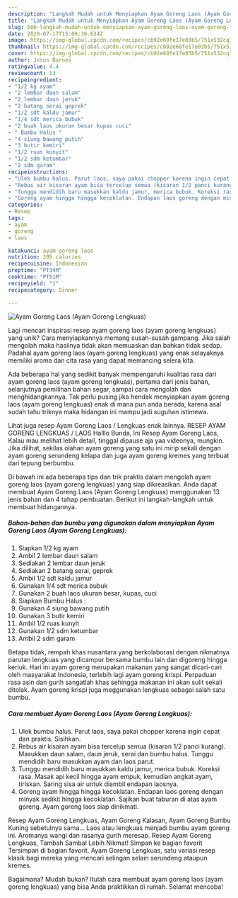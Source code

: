 ```yaml
---
description: "Langkah Mudah untuk Menyiapkan Ayam Goreng Laos (Ayam Goreng Lengkuas) Anti Gagal"
title: "Langkah Mudah untuk Menyiapkan Ayam Goreng Laos (Ayam Goreng Lengkuas) Anti Gagal"
slug: 586-langkah-mudah-untuk-menyiapkan-ayam-goreng-laos-ayam-goreng-lengkuas-anti-gagal
date: 2020-07-17T15:09:36.634Z
image: https://img-global.cpcdn.com/recipes/cb92e60fe17e03b5/751x532cq70/ayam-goreng-laos-ayam-goreng-lengkuas-foto-resep-utama.jpg
thumbnail: https://img-global.cpcdn.com/recipes/cb92e60fe17e03b5/751x532cq70/ayam-goreng-laos-ayam-goreng-lengkuas-foto-resep-utama.jpg
cover: https://img-global.cpcdn.com/recipes/cb92e60fe17e03b5/751x532cq70/ayam-goreng-laos-ayam-goreng-lengkuas-foto-resep-utama.jpg
author: Jesus Barnes
ratingvalue: 4.4
reviewcount: 13
recipeingredient:
- "1/2 kg ayam"
- "2 lembar daun salam"
- "2 lembar daun jeruk"
- "2 batang serai geprek"
- "1/2 sdt kaldu jamur"
- "1/4 sdt merica bubuk"
- "2 buah laos ukuran besar kupas cuci"
- " Bumbu Halus "
- "4 siung bawang putih"
- "3 butir kemiri"
- "1/2 ruas kunyit"
- "1/2 sdm ketumbar"
- "2 sdm garam"
recipeinstructions:
- "Ulek bumbu halus. Parut laos, saya pakai chopper karena ingin cepat dan praktis. Sisihkan."
- "Rebus air kisaran ayam bisa tercelup semua (kisaran 1/2 panci kurang). Masukkan daun salam, daun jeruk, serai dan bumbu halus. Tunggu mendidih baru masukkan ayam dan laos parut."
- "Tunggu mendidih baru masukkan kaldu jamur, merica bubuk. Koreksi rasa. Masak api kecil hingga ayam empuk, kemudian angkat ayam, tiriskan. Saring sisa air untuk diambil endapan laosnya."
- "Goreng ayam hingga hingga kecoklatan. Endapan laos goreng dengan minyak sedikit hingga kecoklatan. Sajikan buat taburan di atas ayam goreng. Ayam goreng laos siap dinikmati."
categories:
- Resep
tags:
- ayam
- goreng
- laos

katakunci: ayam goreng laos 
nutrition: 205 calories
recipecuisine: Indonesian
preptime: "PT34M"
cooktime: "PT51M"
recipeyield: "1"
recipecategory: Dinner

---
```



![Ayam Goreng Laos (Ayam Goreng Lengkuas)](https://img-global.cpcdn.com/recipes/cb92e60fe17e03b5/751x532cq70/ayam-goreng-laos-ayam-goreng-lengkuas-foto-resep-utama.jpg)

Lagi mencari inspirasi resep ayam goreng laos (ayam goreng lengkuas) yang unik? Cara menyiapkannya memang susah-susah gampang. Jika salah mengolah maka hasilnya tidak akan memuaskan dan bahkan tidak sedap. Padahal ayam goreng laos (ayam goreng lengkuas) yang enak selayaknya memiliki aroma dan cita rasa yang dapat memancing selera kita.

Ada beberapa hal yang sedikit banyak mempengaruhi kualitas rasa dari ayam goreng laos (ayam goreng lengkuas), pertama dari jenis bahan, selanjutnya pemilihan bahan segar, sampai cara mengolah dan menghidangkannya. Tak perlu pusing jika hendak menyiapkan ayam goreng laos (ayam goreng lengkuas) enak di mana pun anda berada, karena asal sudah tahu triknya maka hidangan ini mampu jadi suguhan istimewa.

Lihat juga resep Ayam Goreng Laos / Lengkuas enak lainnya. RESEP AYAM GORENG LENGKUAS / LAOS Halllo Bunda, Ini Resep Ayam Goreng Laos, Kalau mau melihat lebih detail, tinggal dipause aja yaa videonya, mungkin. Jika dilihat, sekilas olahan ayam goreng yang satu ini mirip sekali dengan ayam goreng serundeng kelapa dan juga ayam goreng kremes yang terbuat dari tepung berbumbu.


Di bawah ini ada beberapa tips dan trik praktis dalam mengolah ayam goreng laos (ayam goreng lengkuas) yang siap dikreasikan. Anda dapat membuat Ayam Goreng Laos (Ayam Goreng Lengkuas) menggunakan 13 jenis bahan dan 4 tahap pembuatan. Berikut ini langkah-langkah untuk membuat hidangannya.

<!--inarticleads1-->

##### Bahan-bahan dan bumbu yang digunakan dalam menyiapkan Ayam Goreng Laos (Ayam Goreng Lengkuas):

1. Siapkan 1/2 kg ayam
1. Ambil 2 lembar daun salam
1. Sediakan 2 lembar daun jeruk
1. Sediakan 2 batang serai, geprek
1. Ambil 1/2 sdt kaldu jamur
1. Gunakan 1/4 sdt merica bubuk
1. Gunakan 2 buah laos ukuran besar, kupas, cuci
1. Siapkan  Bumbu Halus :
1. Gunakan 4 siung bawang putih
1. Gunakan 3 butir kemiri
1. Ambil 1/2 ruas kunyit
1. Gunakan 1/2 sdm ketumbar
1. Ambil 2 sdm garam


Betapa tidak, rempah khas nusantara yang berkolaborasi dengan nikmatnya parutan lengkuas yang dicampur bersama bumbu lain dan digoreng hingga keriuk. Hari ini ayam goreng merupakan makanan yang sangat dicari-cari oleh masyarakat Indonesia, terlebih lagi ayam goreng krispi. Perpaduan rasa asin dan gurih sangatlah khas sehingga makanan ini akan sulit sekali ditolak. Ayam goreng krispi juga meggunakan lengkuas sebagai salah satu bumbu. 

<!--inarticleads2-->

##### Cara membuat Ayam Goreng Laos (Ayam Goreng Lengkuas):

1. Ulek bumbu halus. Parut laos, saya pakai chopper karena ingin cepat dan praktis. Sisihkan.
1. Rebus air kisaran ayam bisa tercelup semua (kisaran 1/2 panci kurang). Masukkan daun salam, daun jeruk, serai dan bumbu halus. Tunggu mendidih baru masukkan ayam dan laos parut.
1. Tunggu mendidih baru masukkan kaldu jamur, merica bubuk. Koreksi rasa. Masak api kecil hingga ayam empuk, kemudian angkat ayam, tiriskan. Saring sisa air untuk diambil endapan laosnya.
1. Goreng ayam hingga hingga kecoklatan. Endapan laos goreng dengan minyak sedikit hingga kecoklatan. Sajikan buat taburan di atas ayam goreng. Ayam goreng laos siap dinikmati.


Resep Ayam Goreng Lengkuas, Ayam Goreng Kalasan, Ayam Goreng Bumbu Kuning sebetulnya sama… Laos atau lengkuas menjadi bumbu ayam goreng ini. Aromanya wangi dan rasanya gurih meresap. Resep Ayam Goreng Lengkuas, Tambah Sambal Lebih Nikmat! Simpan ke bagian favorit Tersimpan di bagian favorit. Ayam Goreng Lengkuas, satu variasi resep klasik bagi mereka yang mencari selingan selain serundeng ataupun kremes. 

Bagaimana? Mudah bukan? Itulah cara membuat ayam goreng laos (ayam goreng lengkuas) yang bisa Anda praktikkan di rumah. Selamat mencoba!
